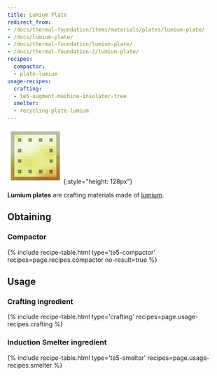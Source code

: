 ```yaml
---
title: Lumium Plate
redirect_from:
- /docs/thermal-foundation/items/materials/plates/lumium-plate/
- /docs/lumium-plate/
- /docs/thermal-foundation/lumium-plate/
- /docs/thermal-foundation-2/lumium-plate/
recipes:
  compactor:
  - plate-lumium
usage-recipes:
  crafting:
  - te5-augment-machine-insolator-tree
  smelter:
  - recycling-plate-lumium
---
```


![Lumium plate](/assets/images/thermal-foundation-2/plate-lumium.png){:style="height: 128px"}


**Lumium plates** are crafting materials made of [lumium](/docs/1.12/thermal-foundation-2/lumium-ingot/).


Obtaining
---------

### Compactor
{% include recipe-table.html type='te5-compactor' recipes=page.recipes.compactor no-result=true %}


Usage
-----

### Crafting ingredient
{% include recipe-table.html type='crafting' recipes=page.usage-recipes.crafting %}

### Induction Smelter ingredient
{% include recipe-table.html type='te5-smelter' recipes=page.usage-recipes.smelter %}
